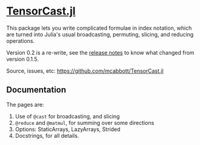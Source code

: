 # [TensorCast.jl](https://github.com/mcabbott/TensorCast.jl)

This package lets you write complicated formulae in index notation,
which are turned into Julia's usual broadcasting, permuting, slicing, and reducing operations. 

Version 0.2 is a re-write, see the [release notes](https://github.com/mcabbott/TensorCast.jl/releases/tag/v0.2.0) to know what changed from version 0.1.5.

Source, issues, etc: https://github.com/mcabbott/TensorCast.jl

## Documentation

The pages are:

1. Use of `@cast` for broadcasting, and slicing
2. `@reduce` and `@matmul`, for summing over some directions
3. Options: StaticArrays, LazyArrays, Strided
4. Docstrings, for all details.

